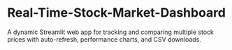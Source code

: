 # Real-Time-Stock-Market-Dashboard
A dynamic Streamlit web app for tracking and comparing multiple stock prices with auto-refresh, performance charts, and CSV downloads.
